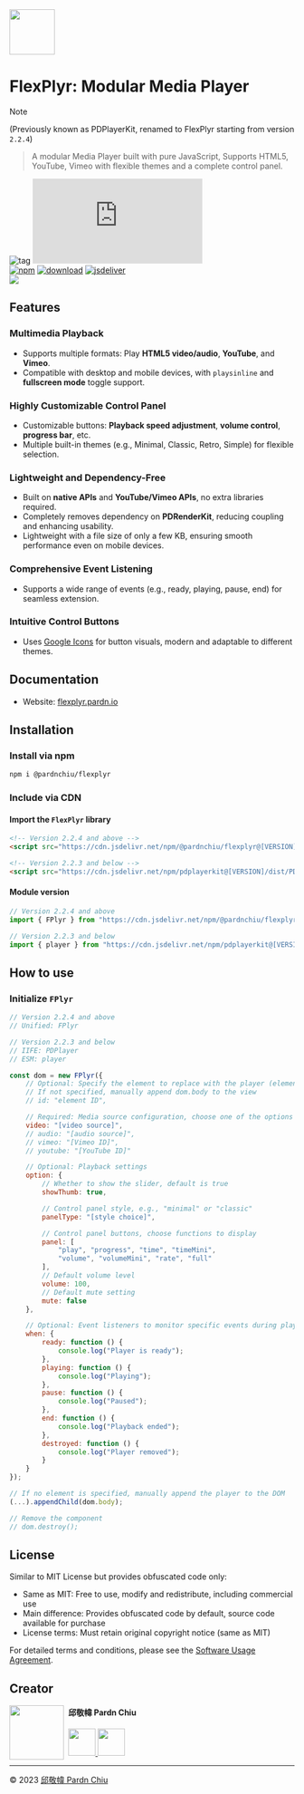 <img src="https://flexplyr.pardn.io/static/image/logo.png" width=80>

# FlexPlyr: Modular Media Player

> [!NOTE]
> (Previously known as PDPlayerKit, renamed to FlexPlyr starting from version `2.2.4`)

>  A modular Media Player built with pure JavaScript, Supports HTML5, YouTube, Vimeo with flexible themes and a complete control panel.

![tag](https://img.shields.io/badge/tag-JavaScript%20Library-bb4444) 
![size](https://img.shields.io/github/size/pardnchiu/FlexPlyr/dist%2FFlexPlyr.js)<br>
[![npm](https://img.shields.io/npm/v/@pardnchiu/flexplyr)](https://www.npmjs.com/package/@pardnchiu/flexplyr)
[![download](https://img.shields.io/npm/dm/@pardnchiu/flexplyr)](https://www.npmjs.com/package/@pardnchiu/flexplyr)
[![jsdeliver](https://img.shields.io/jsdelivr/npm/hm/@pardnchiu/flexplyr)](https://www.jsdelivr.com/package/npm/@pardnchiu/flexplyr)<br>
[![](https://img.shields.io/badge/查閱-中文版本-ffffff)](https://github.com/pardnchiu/FlexPlyr/blob/main/README.zh.md)

## Features

### Multimedia Playback
- Supports multiple formats: Play **HTML5 video/audio**, **YouTube**, and **Vimeo**.
- Compatible with desktop and mobile devices, with `playsinline` and **fullscreen mode** toggle support.

### Highly Customizable Control Panel
- Customizable buttons: **Playback speed adjustment**, **volume control**, **progress bar**, etc.
- Multiple built-in themes (e.g., Minimal, Classic, Retro, Simple) for flexible selection.

### Lightweight and Dependency-Free
- Built on **native APIs** and **YouTube/Vimeo APIs**, no extra libraries required.
- Completely removes dependency on **PDRenderKit**, reducing coupling and enhancing usability.
- Lightweight with a file size of only a few KB, ensuring smooth performance even on mobile devices.

### Comprehensive Event Listening
- Supports a wide range of events (e.g., ready, playing, pause, end) for seamless extension.

### Intuitive Control Buttons
- Uses [Google Icons](https://fonts.google.com/icons) for button visuals, modern and adaptable to different themes.

## Documentation

- Website: [flexplyr.pardn.io](https://flexplyr.pardn.io)

## Installation

### Install via npm
```bash
npm i @pardnchiu/flexplyr
```

### Include via CDN

#### Import the `FlexPlyr` library
```html
<!-- Version 2.2.4 and above -->
<script src="https://cdn.jsdelivr.net/npm/@pardnchiu/flexplyr@[VERSION]/dist/FlexPlyr.js"></script>

<!-- Version 2.2.3 and below -->
<script src="https://cdn.jsdelivr.net/npm/pdplayerkit@[VERSION]/dist/PDPlayerKit.js"></script>
```

#### Module version
```javascript
// Version 2.2.4 and above
import { FPlyr } from "https://cdn.jsdelivr.net/npm/@pardnchiu/flexplyr@[VERSION]/dist/FlexPlyr.esm.js";

// Version 2.2.3 and below
import { player } from "https://cdn.jsdelivr.net/npm/pdplayerkit@[VERSION]/dist/PDPlayerKit.module.js";
```

## How to use

### Initialize `FPlyr`
```Javascript
// Version 2.2.4 and above
// Unified: FPlyr

// Version 2.2.3 and below
// IIFE: PDPlayer
// ESM: player

const dom = new FPlyr({
    // Optional: Specify the element to replace with the player (element ID)
    // If not specified, manually append dom.body to the view
    // id: "element ID",

    // Required: Media source configuration, choose one of the options below
    video: "[video source]",
    // audio: "[audio source]",
    // vimeo: "[Vimeo ID]",
    // youtube: "[YouTube ID]"

    // Optional: Playback settings
    option: {   
        // Whether to show the slider, default is true
        showThumb: true,

        // Control panel style, e.g., "minimal" or "classic"
        panelType: "[style choice]",

        // Control panel buttons, choose functions to display
        panel: [
            "play", "progress", "time", "timeMini", 
            "volume", "volumeMini", "rate", "full"
        ],
        // Default volume level
        volume: 100,
        // Default mute setting
        mute: false
    },

    // Optional: Event listeners to monitor specific events during playback
    when: {
        ready: function () {
            console.log("Player is ready");
        },
        playing: function () {
            console.log("Playing");
        },
        pause: function () {
            console.log("Paused");
        },
        end: function () {
            console.log("Playback ended");
        },
        destroyed: function () {
            console.log("Player removed");
        }
    }
});

// If no element is specified, manually append the player to the DOM
(...).appendChild(dom.body);

// Remove the component
// dom.destroy();
```

## License

Similar to MIT License but provides obfuscated code only:
- Same as MIT: Free to use, modify and redistribute, including commercial use 
- Main difference: Provides obfuscated code by default, source code available for purchase
- License terms: Must retain original copyright notice (same as MIT)

For detailed terms and conditions, please see the [Software Usage Agreement](https://github.com/pardnchiu/FlexPlyr/blob/main/LICENSE).

## Creator

<img src="https://avatars.githubusercontent.com/u/25631760" align="left" width="96" height="96" style="margin-right: 0.5rem;">

<h4 style="padding-top: 0">邱敬幃 Pardn Chiu</h4>

<a href="mailto:dev@pardn.io" target="_blank">
    <img src="https://pardn.io/image/email.svg" width="48" height="48">
</a> <a href="https://linkedin.com/in/pardnchiu" target="_blank">
    <img src="https://pardn.io/image/linkedin.svg" width="48" height="48">
</a>

***

©️ 2023 [邱敬幃 Pardn Chiu](https://pardn.io)
